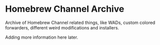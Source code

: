 # Homebrew Channel Archive
Archive of Homebrew Channel related things, like WADs, custom colored forwarders, different weird modifications and installers.

Adding more information here later.

